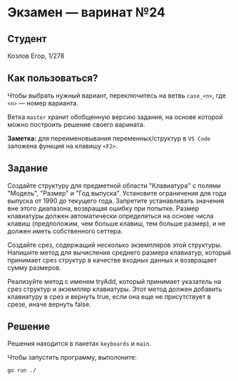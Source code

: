 # Экзамен &mdash; варинат №24
## Студент
Козлов Егор, 1/278

## Как пользоваться?
Чтобы выбрать нужный вариант, переключитесь на ветвь `case_<n>`, где `<n>` &mdash; номер варианта. 

Ветка `master` хранит обобщенную версию задания, на основе которой можно построить решение своего варината.

**Заметка:** для переименовывания переменных/структур в `VS Code` заложена функция на клавишу `<F2>`.

## Задание

Создайте структуру для предметной области "Клавиатура" с полями "Модель", "Размер" и "Год выпуска". Установите ограничения для года выпуска от 1990 до текущего года. Запретите устанавливать значения вне этого диапазона, возвращая ошибку при попытке. Размер клавиатуры должен автоматически определяться на основе числа клавиш (предположим, чем больше клавиш, тем больше размер), и не должен иметь собственного сеттера.

Создайте срез, содержащий несколько экземпляров этой структуры. Напишите метод для вычисления среднего размера клавиатур, который принимает срез структур в качестве входных данных и возвращает сумму размеров.

Реализуйте метод с именем tryAdd, который принимает указатель на срез структур и экземпляр клавиатуры. Этот метод должен добавить клавиатуру в срез и вернуть true, если она еще не присутствует в срезе, иначе вернуть false.

## Решение
Решения находится в пакетах `keyboards` и `main`.

Чтобы запустить программу, выполоните:
```sh
go run ./
```
